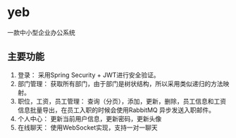 # yeb
一款中小型企业办公系统
## 主要功能
  1. 登录：   采用Spring Security + JWT进行安全验证。
  2. 部门管理：  获取所有部门，由于部门是树状结构，所以采用类似递归的方法映射。
  3. 职位，工资，员工管理：    查询（分页），添加，更新，删除，员工信息和工资信息批量导出，在员工入职的时候会使用RabbitMQ 异步发送入职邮件。
  4. 个人中心：  更新当前用户信息，更新密码，更新头像
  5. 在线聊天：  使用WebSocket实现，支持一对一聊天
